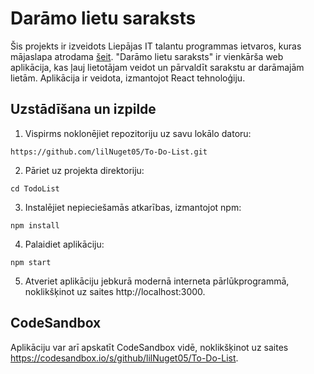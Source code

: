 # Darāmo lietu saraksts

Šis projekts ir izveidots Liepājas IT talantu programmas ietvaros, kuras mājaslapa atrodama [šeit](https://www.digip.lv/liepajas-talanti). "Darāmo lietu saraksts" ir vienkārša web aplikācija, kas ļauj lietotājam veidot un pārvaldīt sarakstu ar darāmajām lietām. Aplikācija ir veidota, izmantojot React tehnoloģiju.

## Uzstādīšana un izpilde

1. Vispirms noklonējiet repozitoriju uz savu lokālo datoru:

```shell
https://github.com/lilNuget05/To-Do-List.git
```

2. Pāriet uz projekta direktoriju:

```shell
cd TodoList
```

3. Instalējiet nepieciešamās atkarības, izmantojot npm:

```shell
npm install
```

4. Palaidiet aplikāciju:

```shell
npm start
```

5. Atveriet aplikāciju jebkurā modernā interneta pārlūkprogrammā, noklikšķinot uz saites http://localhost:3000.

## CodeSandbox

Aplikāciju var arī apskatīt CodeSandbox vidē, noklikšķinot uz saites https://codesandbox.io/s/github/lilNuget05/To-Do-List.
